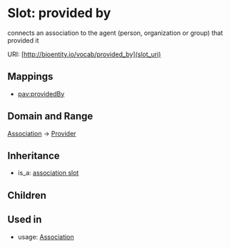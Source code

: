 # Slot: provided by


connects an association to the agent (person, organization or group) that provided it

URI: [http://bioentity.io/vocab/provided_by](slot_uri)
## Mappings

 * [pav:providedBy](http://purl.obolibrary.org/obo/pav_providedBy)
## Domain and Range

[Association](Association.md) -> [Provider](Provider.md)
## Inheritance

 *  is_a: [association slot](association_slot.md)
## Children

## Used in

 *  usage: [Association](Association.md)
